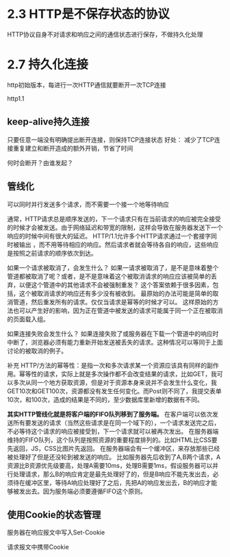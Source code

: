 # 2.3 HTTP是不保存状态的协议
HTTP协议自身不对请求和响应之间的通信状态进行保存，不做持久化处理

# 2.7 持久化连接
http初始版本，每进行一次HTTP通信就要断开一次TCP连接

http1.1
## keep-alive持久连接
只要任意一端没有明确提出断开连接，则保持TCP连接状态
好处：
减少了TCP连接重复建立和断开造成的额外开销，节省了时间

何时会断开？由谁发起？

## 管线化
可以同时并行发送多个请求，而不需要一个接一个地等待响应

通常，HTTP请求总是顺序发送的，下一个请求只有在当前请求的响应被完全接受的时候才会被发送。由于网络延迟和带宽的限制，这样会导致在服务器发送下一个响应的时候中间有很大的延迟。
HTTP/1.1允许多个HTTP请求通过一个套接字同时被输出 ，而不用等待相应的响应。然后请求者就会等待各自的响应，这些响应是按照之前请求的顺序依次到达。

如果一个请求被取消了，会发生什么？
如果一请求被取消了，是不是意味着整个管道都被取消了呢？或者，是不是意味着这个被取消请求的响应应该被简单的丢弃，以便这个管道中的其他请求不会被强制重发？
这个答案依赖于很多因素，包括，这个被取消请求的响应还有多少没有被收到。
最原始的办法可能是简单的取消管道，然后重发所有的请求。仅仅当请求是幂等的时候才可以。
这样原始的方法也可以产生好的影响，因为正在管道中被发送的请求可能属于同一个正在被取消的页面载入组。

如果连接失败会发生什么？
如果连接失败了或服务器在下载一个管道中的响应时中断了，浏览器必须有能力重新开始发送被丢失的请求。这种情况可以等同于上面讨论的被取消的例子。

补充
HTTP/方法的幂等性：是指一次和多次请求某一个资源应该具有同样的副作用。幂等性的请求，实际上就是多次操作都不会改变结果的请求，比如GET，我可以多次从同一个地方获取资源，但是对于资源本身来说并不会发生什么变化，我GET10次和GET100次，资源都没有发生任何变化。而Post则不同了，我提交表单10次，和100次，造成的结果是不同的，至少数据库里新增的数据有不同。

**其实HTTP管线化就是将客户端的FIFO队列移到了服务端。**
在客户端可以依次发送所有要发送的请求（当然这些请求是在同一个域下的），一个请求发送完之后，不必等待这个请求的响应被接受到，下一个请求就可以被再次发出。
在服务器端维持的FIFO队列，这个队列是按照资源的重要程度排列的。比如HTML比CSS要先返回，JS，CSS比图片先返回。
在服务器端会有一个缓冲区，来存放那些已经被处理好了但是还没轮到被发送的响应。
比如服务器先后收到了A,B两个请求，A资源比B资源优先级要高，处理A需要10ms，处理B需要1ms，假设服务器可以并行处理请求，那么B的响应肯定是最先处理好了的，但是B响应不能先发出去，必须待在缓冲区里，等待A响应处理好了之后，先把A的响应发出去，B的响应才能够被发出去。因为服务端必须要遵循FIFO这个原则。




## 使用Cookie的状态管理
服务器在响应报文中写入Set-Cookie

请求报文中携带Cookie










